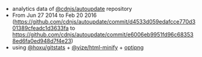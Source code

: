 - analytics data of [@cdnjs/autoupdate](https://github.com/cdnjs/autoupdate) repository
  - From Jun 27 2014 to Feb 20 2016 (https://github.com/cdnjs/autoupdate/commit/d4533d059edafcce770d301389cfeadc1d3633fa to https://github.com/cdnjs/autoupdate/commit/e6006eb9951fd96c683538ed6fa0ed948d7f4e23)
 - using [@hoxu/gitstats](https://github.com/hoxu/gitstats) + [@yize/html-minify](https://github.com/yize/html-minify) + [optipng](http://optipng.sourceforge.net/)
